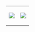 <table>
  <tr>
    <td>
      </p>
        <img src="https://github-readme-stats-wms1-niziulluizin.vercel.app/api/top-langs/?username=niziul&langs_count=9&hide_title=true&theme=nord"></img>        
      </p>
    </td>
    <td>
      </p>
        <img src="http://github-profile-summary-cards.vercel.app/api/cards/profile-details?username=niziul&theme=nord_dark"></img>
      </p>
    </td>
  </tr>
</table>
